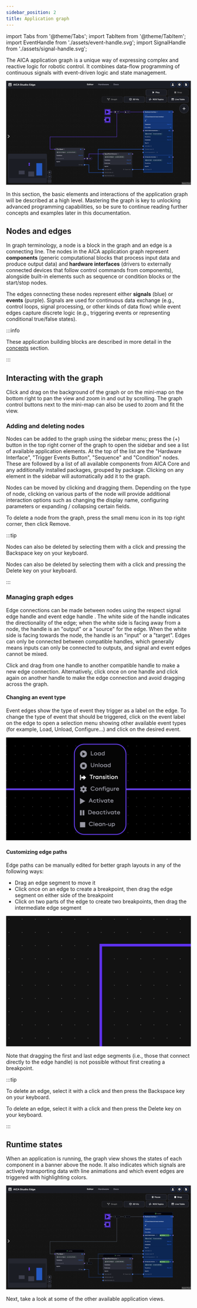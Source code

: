 ```yaml
---
sidebar_position: 2
title: Application graph
---
```


import Tabs from '@theme/Tabs';
import TabItem from '@theme/TabItem';
import EventHandle from './assets/event-handle.svg';
import SignalHandle from './assets/signal-handle.svg';

The AICA application graph is a unique way of expressing complex and reactive logic for robotic control. It combines
data-flow programming of continuous signals with event-driven logic and state management.

![aica-studio-application-graph](./assets/aica-studio-application-graph.png)

In this section, the basic elements and interactions of the application graph will be described at a high level.
Mastering the graph is key to unlocking advanced programming capabilities, so be sure to continue reading further
concepts and examples later in this documentation.

## Nodes and edges

In graph terminology, a node is a block in the graph and an edge is a connecting line. The nodes in the AICA application
graph represent **components** (generic computational blocks that process input data and produce output data) and
**hardware interfaces** (drivers to externally connected devices that follow control commands from components),
alongside built-in elements such as sequence or condition blocks or the start/stop nodes.

The edges connecting these nodes represent either **signals** (blue) or **events** (purple). Signals are used for
continuous data exchange (e.g., control loops, signal processing, or other kinds of data flow) while event edges capture
discrete logic (e.g., triggering events or representing conditional true/false states).

:::info

These application building blocks are described in more detail in
the [concepts](/docs/category/application-building-blocks) section.

:::

## Interacting with the graph

Click and drag on the background of the graph or on the mini-map on the bottom right to pan the view and zoom in and out
by scrolling. The graph control buttons next to the mini-map can also be used to zoom and fit the view.

### Adding and deleting nodes

Nodes can be added to the graph using the sidebar menu; press the (+) button in the top right corner of the graph to
open the sidebar and see a list of available application elements. At the top of the list are the "Hardware Interface",
"Trigger Events Button", "Sequence" and "Condition" nodes. These are followed by a list of all available components from
AICA Core and any additionally installed packages, grouped by package. Clicking on any element in the sidebar will
automatically add it to the graph.

Nodes can be moved by clicking and dragging them. Depending on the type of node, clicking on various parts of the node
will provide additional interaction options such as changing the display name, configuring parameters or expanding /
collapsing certain fields.

To delete a node from the graph, press the small menu icon in its top right corner, then click Remove.

:::tip

<Tabs groupId="os">
<TabItem value="linux" label="Linux">

Nodes can also be deleted by selecting them with a click and pressing the Backspace key on your keyboard.

</TabItem>
<TabItem value="mac" label="macOS">

Nodes can also be deleted by selecting them with a click and pressing the Delete key on your keyboard.

</TabItem>
</Tabs>

:::

### Managing graph edges

Edge connections can be made between nodes using the respect signal edge
handle <SignalHandle className="inlineEdgeHandleSVG"/> and event edge
handle <EventHandle className="inlineEdgeHandleSVG"/>. The white side of the handle indicates the directionality of the
edge; when the white side is facing away from a node, the handle is an "output" or a "source" for the edge. When the
white side is facing towards the node, the handle is an "input" or a "target". Edges can only be connected between
compatible handles, which generally means inputs can only be connected to outputs, and signal and event edges cannot
be mixed.

Click and drag from one handle to another compatible handle to make a new edge connection. Alternatively, click once on
one handle and click again on another handle to make the edge connection and avoid dragging across the graph.

#### Changing an event type

Event edges show the type of event they trigger as a label on the edge. To change the type of event that should be
triggered, click on the event label on the edge to open a selection menu showing other available event types (for
example, Load, Unload, Configure...) and click on the desired event.

![event-edge](./assets/aica-studio-event-edge.png)

#### Customizing edge paths

Edge paths can be manually edited for better graph layouts in any of the following ways:

- Drag an edge segment to move it
- Click once on an edge to create a breakpoint, then drag the edge segment on either side of the breakpoint
- Click on two parts of the edge to create two breakpoints, then drag the intermediate edge segment

![aica-studio-editing-graph-edges](./assets/aica-studio-editing-graph-edges.gif)

Note that dragging the first and last edge segments (i.e., those that connect directly to the edge handle) is not
possible without first creating a breakpoint.

:::tip

<Tabs groupId="os">
<TabItem value="linux" label="Linux">

To delete an edge, select it with a click and then press the Backspace key on your keyboard.

</TabItem>
<TabItem value="mac" label="macOS">

To delete an edge, select it with a click and then press the Delete key on your keyboard.

</TabItem>
</Tabs>

:::

## Runtime states

When an application is running, the graph view shows the states of each component in a banner above the node. It also
indicates which signals are actively transporting data with line animations and which event edges are triggered with
highlighting colors.

![aica-studio-application-graph-running](./assets/aica-studio-application-graph-running.png)

Next, take a look at some of the other available application views.